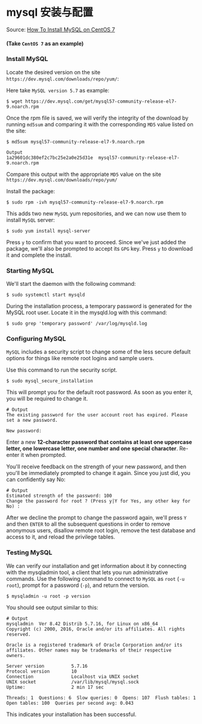 # mysql 安装与配置

Source: [How To Install MySQL on CentOS 7](https://www.digitalocean.com/community/tutorials/how-to-install-mysql-on-centos-7)

#### (Take ```CentOS 7``` as an example)


### Install MySQL
Locate the desired version on the site `https://dev.mysql.com/downloads/repo/yum/`:

Here take `MySQL version 5.7` as example:
```
$ wget https://dev.mysql.com/get/mysql57-community-release-el7-9.noarch.rpm
```
Once the rpm file is saved, we will verify the integrity of the download by running `md5sum` and comparing it with the corresponding `MD5` value listed on the site:
```
$ md5sum mysql57-community-release-el7-9.noarch.rpm
```
```
Output
1a29601dc380ef2c7bc25e2a0e25d31e  mysql57-community-release-el7-9.noarch.rpm
```
Compare this output with the appropriate `MD5` value on the site `https://dev.mysql.com/downloads/repo/yum/`

Install the package:
```
$ sudo rpm -ivh mysql57-community-release-el7-9.noarch.rpm
```

This adds two new `MySQL` yum repositories, and we can now use them to install `MySQL` server:
```
$ sudo yum install mysql-server
```

Press `y` to confirm that you want to proceed. Since we've just added the package, we'll also be prompted to accept its `GPG` key. Press `y` to download it and complete the install.


### Starting MySQL

We'll start the daemon with the following command:
```
$ sudo systemctl start mysqld
```

During the installation process, a temporary password is generated for the MySQL root user. Locate it in the mysqld.log with this command:
```
$ sudo grep 'temporary password' /var/log/mysqld.log
```


### Configuring MySQL

`MySQL` includes a security script to change some of the less secure default options for things like remote root logins and sample users.

Use this command to run the security script.
```
$ sudo mysql_secure_installation
```

This will prompt you for the default root password. As soon as you enter it, you will be required to change it.
```
# Output
The existing password for the user account root has expired. Please set a new password.

New password:
```

Enter a new **12-character password that contains at least one uppercase letter, one lowercase letter, one number and one special character**. Re-enter it when prompted.

You'll receive feedback on the strength of your new password, and then you'll be immediately prompted to change it again. Since you just did, you can confidently say No:
```
# Output
Estimated strength of the password: 100
Change the password for root ? (Press y|Y for Yes, any other key for No) :
```

After we decline the prompt to change the password again, we'll press `Y` and then `ENTER` to all the subsequent questions in order to remove anonymous users, disallow remote root login, remove the test database and access to it, and reload the privilege tables.


### Testing MySQL

We can verify our installation and get information about it by connecting with the mysqladmin tool, a client that lets you run administrative commands. Use the following command to connect to `MySQL` as `root` (`-u root`), prompt for a password (`-p`), and return the version.
```
$ mysqladmin -u root -p version
```

You should see output similar to this:
```
# Output
mysqladmin  Ver 8.42 Distrib 5.7.16, for Linux on x86_64
Copyright (c) 2000, 2016, Oracle and/or its affiliates. All rights reserved.

Oracle is a registered trademark of Oracle Corporation and/or its
affiliates. Other names may be trademarks of their respective
owners.

Server version          5.7.16
Protocol version        10
Connection              Localhost via UNIX socket
UNIX socket             /var/lib/mysql/mysql.sock
Uptime:                 2 min 17 sec

Threads: 1  Questions: 6  Slow queries: 0  Opens: 107  Flush tables: 1  Open tables: 100  Queries per second avg: 0.043
```

This indicates your installation has been successful.